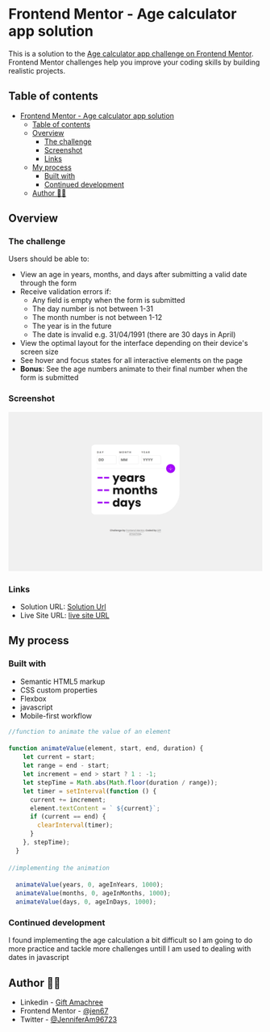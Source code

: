 # Frontend Mentor - Age calculator app solution

This is a solution to the [Age calculator app challenge on Frontend Mentor](https://www.frontendmentor.io/challenges/age-calculator-app-dF9DFFpj-Q). Frontend Mentor challenges help you improve your coding skills by building realistic projects.

## Table of contents

- [Frontend Mentor - Age calculator app solution](#frontend-mentor---age-calculator-app-solution)
  - [Table of contents](#table-of-contents)
  - [Overview](#overview)
    - [The challenge](#the-challenge)
    - [Screenshot](#screenshot)
    - [Links](#links)
  - [My process](#my-process)
    - [Built with](#built-with)
    - [Continued development](#continued-development)
  - [Author 👩‍💻](#author-)

## Overview


### The challenge

Users should be able to:

- View an age in years, months, and days after submitting a valid date through the form
- Receive validation errors if:
  - Any field is empty when the form is submitted
  - The day number is not between 1-31
  - The month number is not between 1-12
  - The year is in the future
  - The date is invalid e.g. 31/04/1991 (there are 30 days in April)
- View the optimal layout for the interface depending on their device's screen size
- See hover and focus states for all interactive elements on the page
- **Bonus**: See the age numbers animate to their final number when the form is submitted

### Screenshot

![My desktop design](./design/My-desktop-view.jpeg)

### Links

- Solution URL: [Solution Url](https://github.com/jen67/Frontendmentor-challenges/tree/main/age-calculator-app-main)
- Live Site URL: [live site URL](https://jen67.github.io/Frontendmentor-challenges/age-calculator-app-main)

## My process

### Built with

- Semantic HTML5 markup
- CSS custom properties
- Flexbox
- javascript
- Mobile-first workflow

```js
//function to animate the value of an element

function animateValue(element, start, end, duration) {
    let current = start;
    let range = end - start;
    let increment = end > start ? 1 : -1;
    let stepTime = Math.abs(Math.floor(duration / range));
    let timer = setInterval(function () {
      current += increment;
      element.textContent = ` ${current}`;
      if (current == end) {
        clearInterval(timer);
      }
    }, stepTime);
  }

//implementing the animation

  animateValue(years, 0, ageInYears, 1000);
  animateValue(months, 0, ageInMonths, 1000);
  animateValue(days, 0, ageInDays, 1000);

```

### Continued development

I found implementing the age calculation a bit difficult so I am going to do more practice and tackle more challenges untill I am used to dealing with dates in javascript

## Author 👩‍💻

- Linkedin - [Gift Amachree](https://www.linkedin.com/in/gift-amachree-8a523623b/)
- Frontend Mentor - [@jen67](https://www.frontendmentor.io/profile/jen67)
- Twitter - [@JenniferAm96723](https://www.twitter.com/JenniferAm96723)
